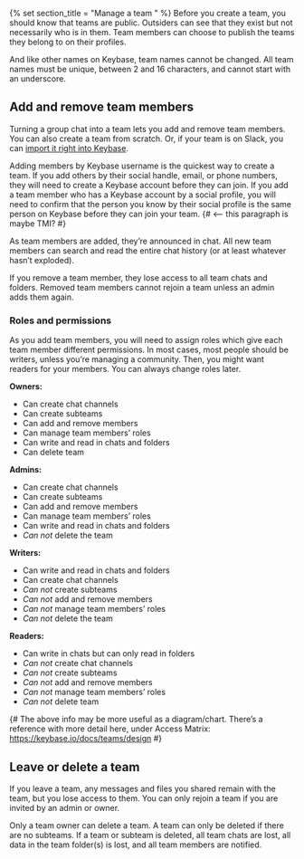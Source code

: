 {% set section_title = "Manage a team  " %}
Before you create a team, you should know that teams are public. Outsiders can see that they exist but not necessarily who is in them. Team members can choose to publish the teams they belong to on their profiles. 

And like other names on Keybase, team names cannot be changed. All team names must be unique, between 2 and 16 characters, and cannot start with an underscore. 

## Add and remove team members
Turning a group chat into a team lets you add and remove team members. You can also create a team from scratch. Or, if your team is on Slack, you can [import it right into Keybase](https://keybase.io/slack-importer/).

Adding members by Keybase username is the quickest way to create a team. If you add others by their social handle, email, or phone numbers, they will need to create a Keybase account before they can join. If you add a team member who has a Keybase account by a social profile, you will need to confirm that the person you know by their social profile is the same person on Keybase before they can join your team. {# <-- this paragraph is maybe TMI? #}

As team members are added, they’re announced in chat. All new team members can search and read the entire chat history (or at least whatever hasn’t exploded). 

If you remove a team member, they lose access to all team chats and folders. Removed team members cannot rejoin a team unless an admin adds them again.

### Roles and permissions
As you add team members, you will need to assign roles which give each team member different permissions. In most cases, most people should be writers, unless you’re managing a community. Then, you might want readers for your members. You can always change roles later. 

**Owners:**
* Can create chat channels
* Can create subteams
* Can add and remove members
* Can manage team members’ roles
* Can write and read in chats and folders
* Can delete team 

**Admins:**
* Can create chat channels
* Can create subteams
* Can add and remove members
* Can manage team members’ roles
* Can write and read in chats and folders
* *Can not* delete the team

**Writers:** 
* Can write and read in chats and folders
* Can create chat channels
* *Can not* create subteams
* *Can not* add and remove members
* *Can not* manage team members’ roles
* *Can not* delete the team

**Readers:**
* Can write in chats but can only read in folders
* *Can not* create chat channels
* *Can not* create subteams
* *Can not* add and remove members
* *Can not* manage team members’ roles
* *Can not* delete team

{# The above info may be more useful as a diagram/chart. There’s a reference with more detail here, under Access Matrix: https://keybase.io/docs/teams/design #}

## Leave or delete a team
If you leave a team, any messages and files you shared remain with the team, but you lose access to them. You can only rejoin a team if you are invited by an admin or owner. 

Only a team owner can delete a team. A team can only be deleted if there are no subteams. If a team or subteam is deleted, all team chats are lost, all data in the team folder(s) is lost, and all team members are notified.
